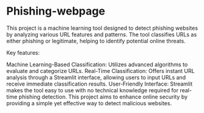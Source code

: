 # Phishing-webpage
This project is a machine learning tool designed to detect phishing websites by analyzing various URL features and patterns. The tool classifies URLs as either phishing or legitimate, helping to identify potential online threats.

Key features:

Machine Learning-Based Classification: Utilizes advanced algorithms to evaluate and categorize URLs.
Real-Time Classification: Offers instant URL analysis through a Streamlit interface, allowing users to input URLs and receive immediate classification results.
User-Friendly Interface: Streamlit makes the tool easy to use with no technical knowledge required for real-time phishing detection.
This project aims to enhance online security by providing a simple yet effective way to detect malicious websites.
